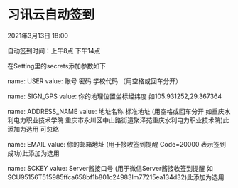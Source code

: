 # 习讯云自动签到 
2021年3月13日 18:00

自动签到时间：上午8点 下午14点

在Setting里的secrets添加参数如下

name: USER
value: 账号 密码 学校代码     （用空格或回车分开）

name: SIGN_GPS
value: 你的地理位置坐标经纬度 如105.931252,29.367364

name: ADDRESS_NAME
value: 地址名称 标准地址  (用空格或回车分开 如重庆水利电力职业技术学院 重庆市永川区中山路街道聚泽苑重庆水利电力职业技术院)此添加为选用 可忽略

name: EMAIL
value: 你的邮箱地址     (用于接收签到提醒  Code=20000 表示签到成功)此添加为选用

name: SCKEY
value: Server酱接口号  (用于微信Server酱接收签到提醒 如SCU95156T515985ffca658bf1b801c24983lm77215ea134d32)此添加为选用



